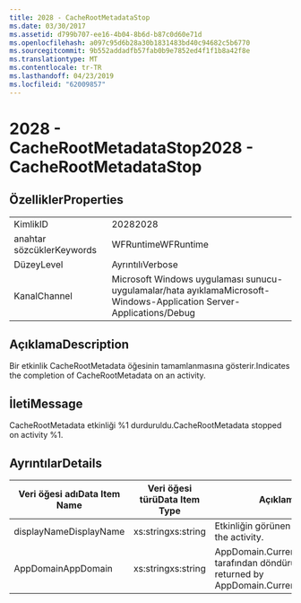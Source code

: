```yaml
---
title: 2028 - CacheRootMetadataStop
ms.date: 03/30/2017
ms.assetid: d799b707-ee16-4b04-8b6d-b87c0d60e71d
ms.openlocfilehash: a097c95d6b28a30b1831483bd40c94682c5b6770
ms.sourcegitcommit: 9b552addadfb57fab0b9e7852ed4f1f1b8a42f8e
ms.translationtype: MT
ms.contentlocale: tr-TR
ms.lasthandoff: 04/23/2019
ms.locfileid: "62009857"
---
```

# <a name="2028---cacherootmetadatastop"></a><span data-ttu-id="51523-102">2028 - CacheRootMetadataStop</span><span class="sxs-lookup"><span data-stu-id="51523-102">2028 - CacheRootMetadataStop</span></span>
## <a name="properties"></a><span data-ttu-id="51523-103">Özellikler</span><span class="sxs-lookup"><span data-stu-id="51523-103">Properties</span></span>  
  
|||  
|-|-|  
|<span data-ttu-id="51523-104">Kimlik</span><span class="sxs-lookup"><span data-stu-id="51523-104">ID</span></span>|<span data-ttu-id="51523-105">2028</span><span class="sxs-lookup"><span data-stu-id="51523-105">2028</span></span>|  
|<span data-ttu-id="51523-106">anahtar sözcükler</span><span class="sxs-lookup"><span data-stu-id="51523-106">Keywords</span></span>|<span data-ttu-id="51523-107">WFRuntime</span><span class="sxs-lookup"><span data-stu-id="51523-107">WFRuntime</span></span>|  
|<span data-ttu-id="51523-108">Düzey</span><span class="sxs-lookup"><span data-stu-id="51523-108">Level</span></span>|<span data-ttu-id="51523-109">Ayrıntılı</span><span class="sxs-lookup"><span data-stu-id="51523-109">Verbose</span></span>|  
|<span data-ttu-id="51523-110">Kanal</span><span class="sxs-lookup"><span data-stu-id="51523-110">Channel</span></span>|<span data-ttu-id="51523-111">Microsoft Windows uygulaması sunucu-uygulamalar/hata ayıklama</span><span class="sxs-lookup"><span data-stu-id="51523-111">Microsoft-Windows-Application Server-Applications/Debug</span></span>|  
  
## <a name="description"></a><span data-ttu-id="51523-112">Açıklama</span><span class="sxs-lookup"><span data-stu-id="51523-112">Description</span></span>  
 <span data-ttu-id="51523-113">Bir etkinlik CacheRootMetadata öğesinin tamamlanmasına gösterir.</span><span class="sxs-lookup"><span data-stu-id="51523-113">Indicates the completion of CacheRootMetadata on an activity.</span></span>  
  
## <a name="message"></a><span data-ttu-id="51523-114">İleti</span><span class="sxs-lookup"><span data-stu-id="51523-114">Message</span></span>  
 <span data-ttu-id="51523-115">CacheRootMetadata etkinliği %1 durduruldu.</span><span class="sxs-lookup"><span data-stu-id="51523-115">CacheRootMetadata stopped on activity %1.</span></span>  
  
## <a name="details"></a><span data-ttu-id="51523-116">Ayrıntılar</span><span class="sxs-lookup"><span data-stu-id="51523-116">Details</span></span>  
  
|<span data-ttu-id="51523-117">Veri öğesi adı</span><span class="sxs-lookup"><span data-stu-id="51523-117">Data Item Name</span></span>|<span data-ttu-id="51523-118">Veri öğesi türü</span><span class="sxs-lookup"><span data-stu-id="51523-118">Data Item Type</span></span>|<span data-ttu-id="51523-119">Açıklama</span><span class="sxs-lookup"><span data-stu-id="51523-119">Description</span></span>|  
|--------------------|--------------------|-----------------|  
|<span data-ttu-id="51523-120">displayName</span><span class="sxs-lookup"><span data-stu-id="51523-120">DisplayName</span></span>|<span data-ttu-id="51523-121">xs:string</span><span class="sxs-lookup"><span data-stu-id="51523-121">xs:string</span></span>|<span data-ttu-id="51523-122">Etkinliğin görünen adı.</span><span class="sxs-lookup"><span data-stu-id="51523-122">The display name of the activity.</span></span>|  
|<span data-ttu-id="51523-123">AppDomain</span><span class="sxs-lookup"><span data-stu-id="51523-123">AppDomain</span></span>|<span data-ttu-id="51523-124">xs:string</span><span class="sxs-lookup"><span data-stu-id="51523-124">xs:string</span></span>|<span data-ttu-id="51523-125">AppDomain.CurrentDomain.FriendlyName tarafından döndürülen dize.</span><span class="sxs-lookup"><span data-stu-id="51523-125">The string returned by AppDomain.CurrentDomain.FriendlyName.</span></span>|
